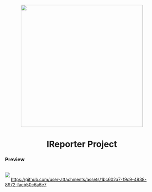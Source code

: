 <p align="center"><a href="https://laravel.com" target="_blank"><img src="https://raw.githubusercontent.com/laravel/art/master/logo-lockup/5%20SVG/2%20CMYK/1%20Full%20Color/laravel-logolockup-cmyk-red.svg" width="400"></a></p>
<h1 align="center">IReporter Project</h1>
<h3 align="left">Preview</h3><br>
<img align="left" src="https://github.com/user-attachments/assets/c5e54986-a85d-4e9b-a05d-9fd418a0beac"/>

https://github.com/user-attachments/assets/1bc602a7-f9c9-4838-8972-facb50c6a6e7
